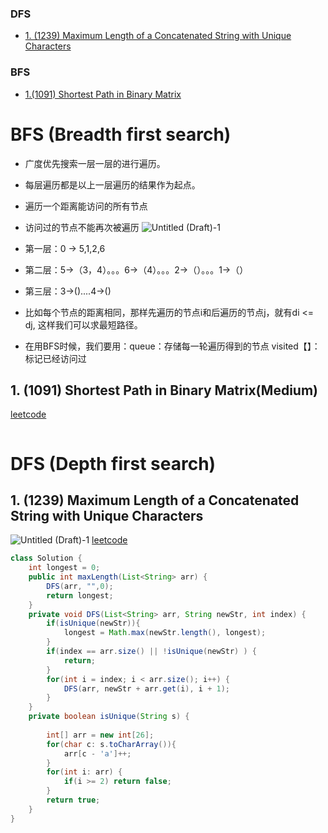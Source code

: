 ### DFS
- [1. (1239) Maximum Length of a Concatenated String with Unique Characters](https://leetcode.com/problems/maximum-length-of-a-concatenated-string-with-unique-characters/)

### BFS 
- [1.(1091) Shortest Path in Binary Matrix](https://leetcode.com/problems/shortest-path-in-binary-matrix/)

# BFS (Breadth first search)
 - 广度优先搜索一层一层的进行遍历。
 - 每层遍历都是以上一层遍历的结果作为起点。
 - 遍历一个距离能访问的所有节点
 - 访问过的节点不能再次被遍历
![Untitled (Draft)-1](https://user-images.githubusercontent.com/19642027/95317898-cc75f880-0863-11eb-99de-afc62407a41b.jpg)
 -  第一层：0 -> 5,1,2,6
 -  第二层：5->（3，4）。。。6->（4）。。。2->（）。。。1->（）
 -  第三层：3->()....4->()
 
 - 比如每个节点的距离相同，那样先遍历的节点i和后遍历的节点j，就有di <= dj, 这样我们可以求最短路径。
 - 在用BFS时候，我们要用：queue：存储每一轮遍历得到的节点  visited【】：标记已经访问过
 ## 1. (1091) Shortest Path in Binary Matrix(Medium)
 [leetcode](https://leetcode.com/problems/shortest-path-in-binary-matrix/)
 ```java
 
 ```

 
 
 
# DFS (Depth first search)
## 1. (1239) Maximum Length of a Concatenated String with Unique Characters
![Untitled (Draft)-1](https://user-images.githubusercontent.com/19642027/93666920-0f586380-fa50-11ea-99ec-d02bae389f94.jpg)
[leetcode](https://leetcode.com/problems/maximum-length-of-a-concatenated-string-with-unique-characters/)
```java
class Solution {
    int longest = 0;
    public int maxLength(List<String> arr) {
        DFS(arr, "",0);
        return longest;
    }
    private void DFS(List<String> arr, String newStr, int index) {
        if(isUnique(newStr)){
            longest = Math.max(newStr.length(), longest);
        }
        if(index == arr.size() || !isUnique(newStr) ) {
            return;
        }
        for(int i = index; i < arr.size(); i++) {
            DFS(arr, newStr + arr.get(i), i + 1);
        }
    }
    private boolean isUnique(String s) {
        
        int[] arr = new int[26];
        for(char c: s.toCharArray()){
            arr[c - 'a']++;
        }
        for(int i: arr) {
            if(i >= 2) return false;
        }
        return true;
    }
}

```
